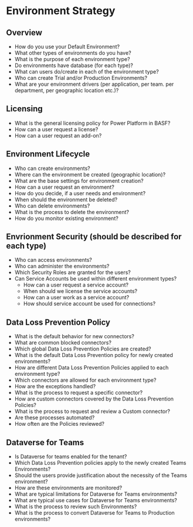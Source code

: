 # Environment Strategy

## Overview
- How do you use your Default Environment?
- What other types of environments do you have?
- What is the purpose of each environment type?
- Do environments have database (for each type)?
- What can users do/create in each of the environment type?
- Who can create Trial and/or Production Environments?
- What are your environment drivers (per application, per team. per department, per geographic location etc.)?

## Licensing
- What is the general licensing policy for Power Platform in BASF?
- How can a user request a license?
- How can a user request an add-on?

## Environment Lifecycle
- Who can create environments?
- Where can the environment be created (geographic location)?
- What are the base settings for environment creation?
- How can a user request an environment?
- How do you decide, if a user needs and environment?
- When should the environment be deleted?
- Who can delete environments?
- What is the process to delete the environment?
- How do you monitor existing environment?

## Envrionment Security (should be described for each type)
- Who can access environments?
- Who can administer the environments?
- Which Security Roles are granted for the users?
- Can Service Accounts be used within different environment types?
    - How can a user request a service account?
    - When should we license the service accounts?
    - How can a user work as a service account?
    - How should service account be used for connections?

## Data Loss Prevention Policy
- What is the default behavior for new connectors?
- What are common blocked connectors?
- Which global Data Loss Prevention Policies are created?
- What is the default Data Loss Prevention policy for newly created environments?
- How are different Data Loss Prevention Policies applied to each environment type?
- Which connectors are allowed for each environment type?
- How are the exceptions handled?
- What is the process to request a specific connector?
- How are custom connectors covered by the Data Loss Prevention Policies?
- What is the process to request and review a Custom connector?
- Are these processes automated?
- How often are the Policies reviewed?

## Dataverse for Teams
- Is Dataverse for teams enabled for the tenant?
- Which Data Loss Prevention policies apply to the newly created Teams Environments?
- Should the users provide justification about the necessity of the Teams environment?
- How are these environments are monitored?
- What are typical limitations for Dataverse for Teams environments?
- What are typical use cases for Dataverse for Teams environments?
- What is the process to review such Environments?
- What is the process to convert Dataverse for Teams to Production environments?
